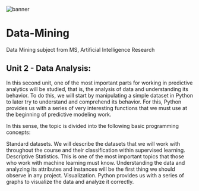 
![banner](https://github.com/user-attachments/assets/68aa59b9-bed3-4cc2-95ca-cfbed7144f94)

# Data-Mining
Data Mining subject from MS, Artificial Intelligence Research

## Unit 2 - Data Analysis:
In this second unit, one of the most important parts for working in predictive analytics will be studied, that is, the analysis of data and understanding its behavior. To do this, we will start by manipulating a simple dataset in Python to later try to understand and comprehend its behavior. For this, Python provides us with a series of very interesting functions that we must use at the beginning of predictive modeling work.

In this sense, the topic is divided into the following basic programming concepts:

Standard datasets. We will describe the datasets that we will work with throughout the course and their classification within supervised learning.
Descriptive Statistics. This is one of the most important topics that those who work with machine learning must know. Understanding the data and analyzing its attributes and instances will be the first thing we should observe in any project.
Visualization. Python provides us with a series of graphs to visualize the data and analyze it correctly.
